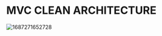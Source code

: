 # MVC CLEAN ARCHITECTURE
![1687271652728](https://github.com/MahinulAbid2/clean-architecture/assets/70069009/03406f5c-4fa5-4055-8a3a-d5ce086a5e45)

<br>
<br>

#
